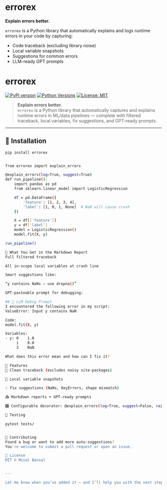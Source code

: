 # errorex

**Explain errors better.**

`errorex` is a Python library that automatically explains and logs runtime errors in your code by capturing:
- Code traceback (excluding library noise)
- Local variable snapshots
- Suggestions for common errors
- LLM-ready GPT prompts

# errorex

[![PyPI version](https://img.shields.io/pypi/v/errorex.svg)](https://pypi.org/project/errorex/)
[![Python Versions](https://img.shields.io/pypi/pyversions/errorex.svg)](https://pypi.org/project/errorex/)
[![License: MIT](https://img.shields.io/badge/License-MIT-blue.svg)](LICENSE)

> **Explain errors better.**  
> `errorex` is a Python library that automatically captures and explains runtime errors in ML/data pipelines — complete with filtered traceback, local variables, fix suggestions, and GPT-ready prompts.

---

## 🔧 Installation

```bash
pip install errorex


from errorex import explain_errors

@explain_errors(log=True, suggest=True)
def run_pipeline():
    import pandas as pd
    from sklearn.linear_model import LogisticRegression

    df = pd.DataFrame({
        'feature': [1, 2, 3, 4],
        'label': [1, 0, 1, None]  # NaN will cause crash
    })

    X = df[['feature']]
    y = df['label']
    model = LogisticRegression()
    model.fit(X, y)

run_pipeline()

📝 What You Get in the Markdown Report
Full filtered traceback

All in-scope local variables at crash line

Smart suggestions like:

“y contains NaNs — use dropna()”

GPT-pasteable prompt for debugging:

## 🤖 LLM Debug Prompt
I encountered the following error in my script:
ValueError: Input y contains NaN

Code:
model.fit(X, y)

Variables:
- y: 0    1.0
     1    0.0
     3    NaN

What does this error mean and how can I fix it?

🧠 Features
📍 Clean traceback (excludes noisy site-packages)

🧠 Local variable snapshots

💡 Fix suggestions (NaNs, KeyErrors, shape mismatch)

📤 Markdown reports + GPT-ready prompts

🎛️ Configurable decorator: @explain_errors(log=True, suggest=False, raise_error=False)

🧪 Testing

pytest tests/


🙌 Contributing
Found a bug or want to add more auto-suggestions?
You're welcome to submit a pull request or open an issue.

📄 License
MIT © Minal Bansal


---

Let me know when you’ve added it — and I’ll help you with the next step: GitHub Actions or CLI entry point!
